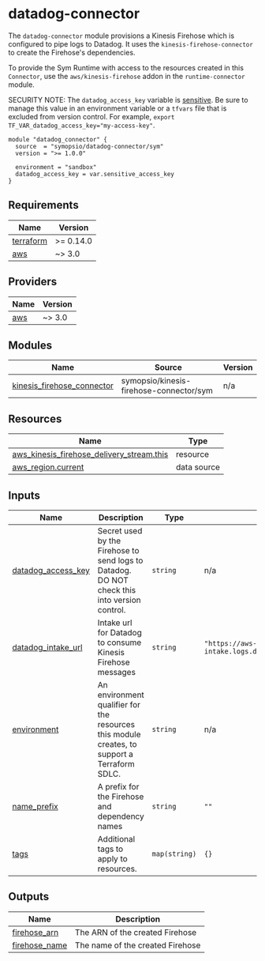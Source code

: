 # datadog-connector

The `datadog-connector` module provisions a Kinesis Firehose which is configured to pipe logs to Datadog. It uses the `kinesis-firehose-connector` to create the Firehose's dependencies.

To provide the Sym Runtime with access to the resources created in this `Connector`, use the `aws/kinesis-firehose` addon in the `runtime-connector` module.

SECURITY NOTE: The `datadog_access_key` variable is [sensitive](https://learn.hashicorp.com/tutorials/terraform/sensitive-variables). Be sure to manage this value in an environment variable or a `tfvars` file that is excluded from version control. For example, `export TF_VAR_datadog_access_key="my-access-key"`.

```hcl
module "datadog_connector" {
  source  = "symopsio/datadog-connector/sym"
  version = ">= 1.0.0"

  environment = "sandbox"
  datadog_access_key = var.sensitive_access_key
}
```

<!-- BEGIN_TF_DOCS -->
## Requirements

| Name | Version |
|------|---------|
| <a name="requirement_terraform"></a> [terraform](#requirement\_terraform) | >= 0.14.0 |
| <a name="requirement_aws"></a> [aws](#requirement\_aws) | ~> 3.0 |

## Providers

| Name | Version |
|------|---------|
| <a name="provider_aws"></a> [aws](#provider\_aws) | ~> 3.0 |

## Modules

| Name | Source | Version |
|------|--------|---------|
| <a name="module_kinesis_firehose_connector"></a> [kinesis\_firehose\_connector](#module\_kinesis\_firehose\_connector) | symopsio/kinesis-firehose-connector/sym | n/a |

## Resources

| Name | Type |
|------|------|
| [aws_kinesis_firehose_delivery_stream.this](https://registry.terraform.io/providers/hashicorp/aws/latest/docs/resources/kinesis_firehose_delivery_stream) | resource |
| [aws_region.current](https://registry.terraform.io/providers/hashicorp/aws/latest/docs/data-sources/region) | data source |

## Inputs

| Name | Description | Type | Default | Required |
|------|-------------|------|---------|:--------:|
| <a name="input_datadog_access_key"></a> [datadog\_access\_key](#input\_datadog\_access\_key) | Secret used by the Firehose to send logs to Datadog. DO NOT check this into version control. | `string` | n/a | yes |
| <a name="input_datadog_intake_url"></a> [datadog\_intake\_url](#input\_datadog\_intake\_url) | Intake url for Datadog to consume Kinesis Firehose messages | `string` | `"https://aws-kinesis-http-intake.logs.datadoghq.com/v1/input"` | no |
| <a name="input_environment"></a> [environment](#input\_environment) | An environment qualifier for the resources this module creates, to support a Terraform SDLC. | `string` | n/a | yes |
| <a name="input_name_prefix"></a> [name\_prefix](#input\_name\_prefix) | A prefix for the Firehose and dependency names | `string` | `""` | no |
| <a name="input_tags"></a> [tags](#input\_tags) | Additional tags to apply to resources. | `map(string)` | `{}` | no |

## Outputs

| Name | Description |
|------|-------------|
| <a name="output_firehose_arn"></a> [firehose\_arn](#output\_firehose\_arn) | The ARN of the created Firehose |
| <a name="output_firehose_name"></a> [firehose\_name](#output\_firehose\_name) | The name of the created Firehose |
<!-- END_TF_DOCS -->
